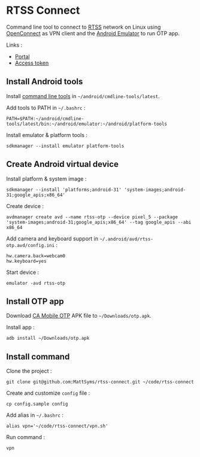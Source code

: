 # RTSS Connect

Command line tool to connect to [RTSS](https://en.wikipedia.org/wiki/R%C3%A9seau_de_t%C3%A9l%C3%A9communications_sociosanitaire) network on Linux using [OpenConnect](https://www.infradead.org/openconnect) as VPN client and the [Android Emulator](https://developer.android.com/studio/run/emulator) to run OTP app.

Links :

- [Portal](https://www.portail.rtss.qc.ca)
- [Access token](http://www.ti.msss.gouv.qc.ca/Familles-de-services/Gestion-d-outils-collaboratifs/Teleaccesjetonvirtuel.aspx)

## Install Android tools

Install [command line tools](https://developer.android.com/studio#cmdline-tools) in `~/android/cmdline-tools/latest`.

Add tools to PATH in `~/.bashrc` :

```
PATH=$PATH:~/android/cmdline-tools/latest/bin:~/android/emulator:~/android/platform-tools
```

Install emulator & platform tools :

```
sdkmanager --install emulator platform-tools
```

## Create Android virtual device

Install platform & system image :

```
sdkmanager --install 'platforms;android-31' 'system-images;android-31;google_apis;x86_64'
```

Create device :

```
avdmanager create avd --name rtss-otp --device pixel_5 --package 'system-images;android-31;google_apis;x86_64' --tag google_apis --abi x86_64
```

Add camera and keyboard support in `~/.android/avd/rtss-otp.avd/config.ini` :

```
hw.camera.back=webcam0
hw.keyboard=yes
```

Start device :

```
emulator -avd rtss-otp
```

## Install OTP app

Download [CA Mobile OTP](https://play.google.com/store/apps/details?id=com.arcot.otp1) APK file to `~/Downloads/otp.apk`.

Install app :

```
adb install ~/Downloads/otp.apk
```

## Install command

Clone the project :

```
git clone git@github.com:MattSyms/rtss-connect.git ~/code/rtss-connect
```

Create and customize `config` file :

```
cp config.sample config
```

Add alias in `~/.bashrc` :

```
alias vpn='~/code/rtss-connect/vpn.sh'
```

Run command :

```
vpn
```

